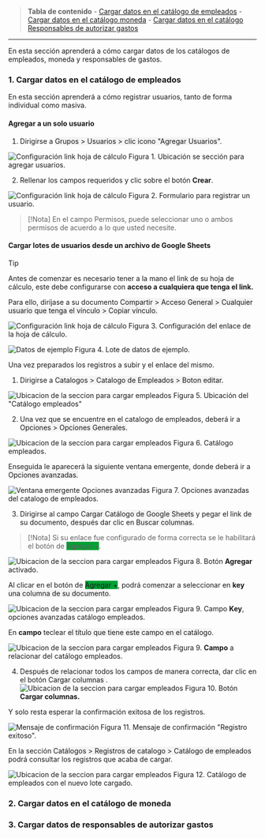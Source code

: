 
> **Tabla de contenido**
    - [Cargar datos en el catálogo de empleados](https://www.linkaform.com/funcionalidades#1)
    - [Cargar datos en el catálogo moneda](https://www.linkaform.com/funcionalidades#1)
    - [Cargar datos en el catálogo Responsables de autorizar gastos](https://www.linkaform.com/funcionalidades#1)
---

En esta sección aprenderá a cómo cargar datos de los catálogos de empleados, moneda y responsables de  gastos.
### 1. Cargar datos en el catálogo de empleados

En esta sección aprenderá a cómo registrar usuarios, tanto de forma individual como masiva.
#### Agregar a un solo usuario

1. Dirigirse a <span style="background: #F4F4F4F4"> Grupos > Usuarios > clic icono "Agregar Usuarios"</span>.

![Configuración link hoja de cálculo](/imgs/Modulos/Viaticos/catalogos/empleados/001-catalogo-empleados.png)
Figura 1. Ubicación se sección para agregar usuarios.

2. Rellenar los campos requeridos y clic sobre el botón **Crear**.

![Configuración link hoja de cálculo](/imgs/Modulos/Viaticos/catalogos/empleados/002-catalogo-empleados.png)
Figura 2. Formulario para registrar un usuario.

>[!Nota]
>En el campo Permisos, puede seleccionar uno o ambos permisos de acuerdo a lo que usted necesite.
#### Cargar lotes de usuarios desde un archivo de Google Sheets

>[!Tip]
>Antes de comenzar es necesario tener a la mano el link de su hoja de cálculo, este debe configurarse con **acceso a cualquiera que tenga el link.**
>
>Para ello, diríjase a su documento <span style="background: #F4F4F4F4"> Compartir > Acceso General > Cualquier  usuario que tenga el vínculo > Copiar vínculo. </span>

![Configuración link hoja de cálculo](/imgs/Modulos/Viaticos/catalogos/empleados/0-catalogo-empleados.png)
 Figura 3. Configuración del enlace de la hoja de cálculo.
 
![Datos de ejemplo](/imgs/Modulos/Viaticos/catalogos/empleados/0-1-catalogo-empleados.png)
 Figura 4. Lote de datos de ejemplo.

Una vez preparados los registros a subir y el enlace del mismo.

1. Dirigirse a <span style="background: #F4F4F4F4">Catalogos > Catalogo de Empleados > Boton editar.</span>


![Ubicacion de la seccion para cargar  empleados](/imgs/Modulos/Viaticos/catalogos/empleados/1-catalogo-empleados.png)
Figura 5. Ubicación del "Catálogo empleados"

2. Una vez que se encuentre en el catalogo de empleados, deberá ir a <span style="background: #F4F4F4F4"> Opciones > Opciones Generales.</span>

![Ubicacion de la seccion para cargar  empleados](/imgs/Modulos/Viaticos/catalogos/empleados/2-catalogo-empleados.png)
Figura 6. Catálogo empleados.

Enseguida le aparecerá la siguiente ventana emergente, donde deberá ir a <span style="background: #F4F4F4F4">Opciones avanzadas.</span>

![Ventana emergente Opciones avanzadas](/imgs/Modulos/Viaticos/catalogos/empleados/3-catalogo-empleados.png)
Figura 7. Opciones avanzadas del catalogo de empleados.

3. Dirigirse al campo <span style="background: #F4F4F4F4">Cargar Catálogo de Google Sheets</span> y pegar el link de su documento, después dar clic en <span style="background: #F4F4F4F4">Buscar columnas</span>.

>[!Nota]
>Si su enlace fue configurado de forma correcta se le habilitará el botón de <span style="background: #00a135">Agregar +</span>.


![Ubicacion de la seccion para cargar  empleados](/imgs/Modulos/Viaticos/catalogos/empleados/4-catalogo-empleados.png)
Figura 8. Botón **Agregar** activado.


Al clicar en el botón de <span style="background: #00a135">Agregar +</span>, podrá comenzar a seleccionar en **key** <span style="background: #F4F4F4F4">una columna de su documento</span>.

![Ubicacion de la seccion para cargar  empleados](/imgs/Modulos/Viaticos/catalogos/empleados/4-1-catalogo-empleados.png)
Figura 9. Campo **Key**, opciones avanzadas catálogo empleados.

 En **campo** teclear <span style="background: #F4F4F4F4">el título que tiene este campo en el catálogo</span>.

![Ubicacion de la seccion para cargar  empleados](/imgs/Modulos/Viaticos/catalogos/empleados/4-2-catalogo-empleados.png)
Figura 9. **Campo** a relacionar del catálogo empleados.

4. Después de relacionar todos los campos de manera correcta, dar clic en el botón <span style="background: #F4F4F4F4"> Cargar columnas </span>.
![Ubicacion de la seccion para cargar  empleados](/imgs/Modulos/Viaticos/catalogos/empleados/5-catalogo-empleados.png)
Figura 10. Botón **Cargar columnas.**

Y solo resta esperar la confirmación exitosa de los registros.

![Mensaje de confirmación](/imgs/Modulos/Viaticos/catalogos/empleados/6-catalogo-empleados.png)
Figura 11. Mensaje de confirmación "Registro exitoso".

En la sección <span style="background: #F4F4F4F4"> Catálogos > Registros de catalogo > Catálogo de empleados</span> podrá consultar los registros que acaba de cargar.

![Ubicacion de la seccion para cargar  empleados](/imgs/Modulos/Viaticos/catalogos/empleados/7-catalogo-empleados.png)
Figura 12. Catálogo de empleados con el nuevo lote cargado.





### 2. Cargar datos en el catálogo de moneda










### 3. Cargar datos de responsables de autorizar gastos